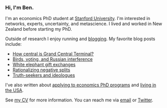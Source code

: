 ### Hi, I'm Ben.

I'm an economics PhD student at [Stanford University](https://economics.stanford.edu).
I'm interested in networks, experts, uncertainty, and metascience.
I lived and worked in New Zealand before starting my PhD.

Outside of research I enjoy running and [blogging](/blog/).
My favorite blog posts include:

* [How central is Grand Central Terminal?](/blog/how-central-grand-central-terminal/)
* [Birds, voting, and Russian interference](/blog/birds-voting-russian-interference/)
* [White elephant gift exchanges](/blog/white-elephant-gift-exchanges/)
* [Rationalizing negative splits](/blog/rationalizing-negative-splits/)
* [Truth-seekers and ideologues](/blog/truth-seekers-ideologues/)

I've also written about [applying to economics PhD programs](/blog/applying-economics-phd-programs/) and [living in the USA](blog/living-america/).

See [my CV](/cv.pdf) for more information.
You can reach me via [email](mailto:bldavies@stanford.edu) or [Twitter](https://twitter.com/bnldvs).
